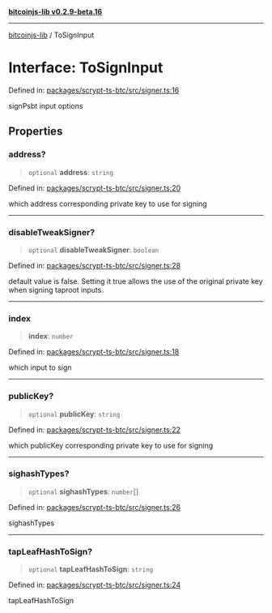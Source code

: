 [**bitcoinjs-lib v0.2.9-beta.16**](../README.md)

***

[bitcoinjs-lib](../README.md) / ToSignInput

# Interface: ToSignInput

Defined in: [packages/scrypt-ts-btc/src/signer.ts:16](https://github.com/sCrypt-Inc/scrypt-btc-mono/blob/7d2760b2d3565565fcb011792878d3764e0701be/packages/scrypt-ts-btc/src/signer.ts#L16)

signPsbt input options

## Properties

### address?

> `optional` **address**: `string`

Defined in: [packages/scrypt-ts-btc/src/signer.ts:20](https://github.com/sCrypt-Inc/scrypt-btc-mono/blob/7d2760b2d3565565fcb011792878d3764e0701be/packages/scrypt-ts-btc/src/signer.ts#L20)

which address corresponding private key to use for signing

***

### disableTweakSigner?

> `optional` **disableTweakSigner**: `boolean`

Defined in: [packages/scrypt-ts-btc/src/signer.ts:28](https://github.com/sCrypt-Inc/scrypt-btc-mono/blob/7d2760b2d3565565fcb011792878d3764e0701be/packages/scrypt-ts-btc/src/signer.ts#L28)

default value is false. Setting it true allows the use of the original private key when signing taproot inputs.

***

### index

> **index**: `number`

Defined in: [packages/scrypt-ts-btc/src/signer.ts:18](https://github.com/sCrypt-Inc/scrypt-btc-mono/blob/7d2760b2d3565565fcb011792878d3764e0701be/packages/scrypt-ts-btc/src/signer.ts#L18)

which input to sign

***

### publicKey?

> `optional` **publicKey**: `string`

Defined in: [packages/scrypt-ts-btc/src/signer.ts:22](https://github.com/sCrypt-Inc/scrypt-btc-mono/blob/7d2760b2d3565565fcb011792878d3764e0701be/packages/scrypt-ts-btc/src/signer.ts#L22)

which publicKey corresponding private key to use for signing

***

### sighashTypes?

> `optional` **sighashTypes**: `number`[]

Defined in: [packages/scrypt-ts-btc/src/signer.ts:26](https://github.com/sCrypt-Inc/scrypt-btc-mono/blob/7d2760b2d3565565fcb011792878d3764e0701be/packages/scrypt-ts-btc/src/signer.ts#L26)

sighashTypes

***

### tapLeafHashToSign?

> `optional` **tapLeafHashToSign**: `string`

Defined in: [packages/scrypt-ts-btc/src/signer.ts:24](https://github.com/sCrypt-Inc/scrypt-btc-mono/blob/7d2760b2d3565565fcb011792878d3764e0701be/packages/scrypt-ts-btc/src/signer.ts#L24)

tapLeafHashToSign
